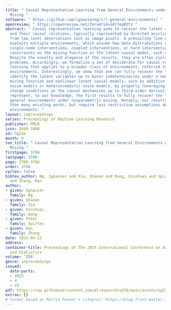 ```yaml
---
title: " Causal Representation Learning from General Environments under Nonparametric
  Mixing "
software: " https://github.com/ignavierng/crl-general-environments/ "
openreview: " https://openreview.net/forum?id=S8lfepB2fz "
abstract: " Causal representation learning aims to recover the latent causal variables
  and their causal relations, typically represented by directed acyclic graphs (DAGs),
  from low-level observations such as image pixels. A prevailing line of research
  exploits multiple environments, which assume how data distributions change, including
  single-node interventions, coupled interventions, or hard interventions, or parametric
  constraints on the mixing function or the latent causal model, such as linearity.
  Despite the novelty and elegance of the results, they are often violated in real
  problems. Accordingly, we formalize a set of desiderata for causal representation
  learning that applies to a broader class of environments, referred to as general
  environments. Interestingly, we show that one can fully recover the latent DAG and
  identify the latent variables up to minor indeterminacies under a nonparametric
  mixing function and nonlinear latent causal models, such as additive (Gaussian)
  noise models or heteroscedastic noise models, by properly leveraging sufficient
  change conditions on the causal mechanisms up to third-order derivatives. These
  represent, to our knowledge, the first results to fully recover the latent DAG from
  general environments under nonparametric mixing. Notably, our results are stronger
  than many existing works, but require less restrictive assumptions about changing
  environments. "
layout: inproceedings
series: Proceedings of Machine Learning Research
publisher: PMLR
issn: 2640-3498
id: ng25a
month: 0
tex_title: " Causal Representation Learning from General Environments under Nonparametric
  Mixing "
firstpage: 3700
lastpage: 3708
page: 3700-3708
order: 3700
cycles: false
bibtex_author: Ng, Ignavier and Xie, Shaoan and Dong, Xinshuai and Spirtes, Peter
  and Zhang, Kun
author:
- given: Ignavier
  family: Ng
- given: Shaoan
  family: Xie
- given: Xinshuai
  family: Dong
- given: Peter
  family: Spirtes
- given: Kun
  family: Zhang
date: 2025-04-23
address:
container-title: Proceedings of The 28th International Conference on Artificial Intelligence
  and Statistics
volume: '258'
genre: inproceedings
issued:
  date-parts:
  - 2025
  - 4
  - 23
pdf: https://raw.githubusercontent.com/mlresearch/v258/main/assets/ng25a/ng25a.pdf
extras: []
# Format based on Martin Fenner's citeproc: https://blog.front-matter.io/posts/citeproc-yaml-for-bibliographies/
---
```

